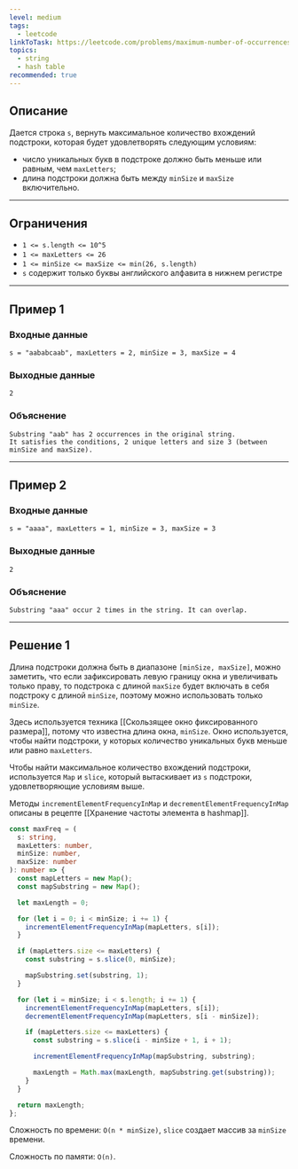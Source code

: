 ```yaml
---
level: medium
tags:
  - leetcode
linkToTask: https://leetcode.com/problems/maximum-number-of-occurrences-of-a-substring/description/
topics:
  - string
  - hash table
recommended: true
---
```

## Описание

Дается строка `s`, вернуть максимальное количество вхождений подстроки, которая будет удовлетворять следующим условиям:

- число уникальных букв в подстроке должно быть меньше или равным, чем `maxLetters`;
- длина подстроки должна быть между `minSize` и `maxSize` включительно.

---
## Ограничения

- `1 <= s.length <= 10^5`
- `1 <= maxLetters <= 26`
- `1 <= minSize <= maxSize <= min(26, s.length)`
- `s` содержит только буквы английского алфавита в нижнем регистре

---
## Пример 1

### Входные данные

```
s = "aababcaab", maxLetters = 2, minSize = 3, maxSize = 4
```
### Выходные данные

```
2
```
### Объяснение

```
Substring "aab" has 2 occurrences in the original string.
It satisfies the conditions, 2 unique letters and size 3 (between minSize and maxSize).
```

---
## Пример 2

### Входные данные

```
s = "aaaa", maxLetters = 1, minSize = 3, maxSize = 3
```
### Выходные данные

```
2
```
### Объяснение

```
Substring "aaa" occur 2 times in the string. It can overlap.
```

---
## Решение 1

Длина подстроки должна быть в диапазоне `[minSize, maxSize]`, можно заметить, что если зафиксировать левую границу окна и увеличивать только праву, то подстрока с длиной `maxSize` будет включать в себя подстроку с длиной `minSize`, поэтому можно использовать только `minSize`.

Здесь используется техника [[Скользящее окно фиксированного размера]], потому что известна длина окна, `minSize`. Окно используется, чтобы найти подстроки, у которых количество уникальных букв меньше или равно `maxLetters`.

Чтобы найти максимальное количество вхождений подстроки, используется `Map` и `slice`, который вытаскивает из `s` подстроки, удовлетворяющие условиям выше.

Методы `incrementElementFrequencyInMap` и `decrementElementFrequencyInMap` описаны в рецепте [[Хранение частоты элемента в hashmap]].

```typescript
const maxFreq = (
  s: string,
  maxLetters: number,
  minSize: number,
  maxSize: number
): number => {
  const mapLetters = new Map();
  const mapSubstring = new Map();

  let maxLength = 0;

  for (let i = 0; i < minSize; i += 1) {
    incrementElementFrequencyInMap(mapLetters, s[i]);
  }

  if (mapLetters.size <= maxLetters) {
    const substring = s.slice(0, minSize);

    mapSubstring.set(substring, 1);
  }

  for (let i = minSize; i < s.length; i += 1) {
    incrementElementFrequencyInMap(mapLetters, s[i]);
    decrementElementFrequencyInMap(mapLetters, s[i - minSize]);

    if (mapLetters.size <= maxLetters) {
      const substring = s.slice(i - minSize + 1, i + 1);

      incrementElementFrequencyInMap(mapSubstring, substring);

      maxLength = Math.max(maxLength, mapSubstring.get(substring));
    }
  }

  return maxLength;
};
```

Сложность по времени: `O(n * minSize)`, `slice` создает массив за `minSize` времени.

Сложность по памяти: `O(n)`.
